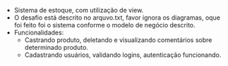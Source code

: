 - Sistema de estoque, com utilização de view. 
- O desafio está descrito no arquvo.txt, favor ignora os diagramas, oque foi feito foi o sistema conforme o modelo de negócio descrito.
- Funcionalidades:
  - Castrando produto, deletando e visualizando comentários sobre determinado produto.
  - Cadastrando usuários, validando logins, autenticação funcionando. 
   
